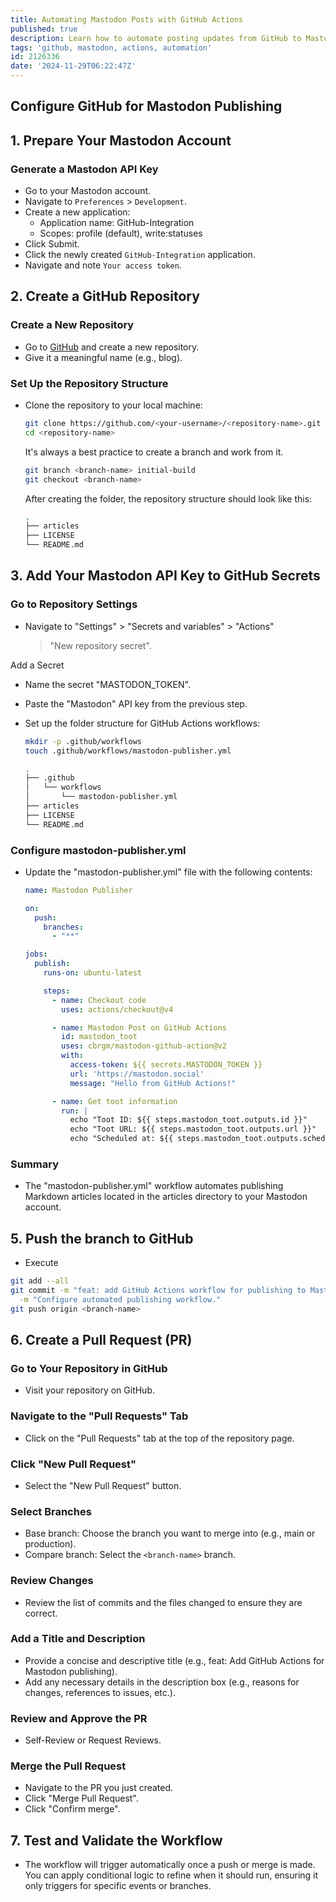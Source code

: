 ```yaml
---
title: Automating Mastodon Posts with GitHub Actions
published: true
description: Learn how to automate posting updates from GitHub to Mastodon using GitHub Actions.
tags: 'github, mastodon, actions, automation'
id: 2126336
date: '2024-11-29T06:22:47Z'
---
```


## Configure GitHub for Mastodon Publishing

## 1. Prepare Your Mastodon Account

### Generate a Mastodon API Key

- Go to your Mastodon account.
- Navigate to `Preferences` > `Development`.
- Create a new application:
  - Application name: GitHub-Integration
  - Scopes: profile (default), write:statuses
- Click Submit.
- Click the newly created `GitHub-Integration` application.
- Navigate and note `Your access token`.

## 2. Create a GitHub Repository

### Create a New Repository

- Go to [GitHub](https://github.com) and create a new repository.
- Give it a meaningful name (e.g., blog).

### Set Up the Repository Structure

- Clone the repository to your local machine:

  ```bash
  git clone https://github.com/<your-username>/<repository-name>.git
  cd <repository-name>
  ```
  
  It's always a best practice to create a branch and work from it.

  ```bash
  git branch <branch-name> initial-build
  git checkout <branch-name>
  ```

  After creating the folder, the repository structure should look like this:

  ```bash
  .
  ├── articles
  ├── LICENSE
  └── README.md
  ```

## 3. Add Your Mastodon API Key to GitHub Secrets

### Go to Repository Settings

- Navigate to "Settings" > "Secrets and variables" > "Actions"
  > "New repository secret".

Add a Secret

- Name the secret "MASTODON_TOKEN".
- Paste the "Mastodon" API key from the previous step.

- Set up the folder structure for GitHub Actions workflows:

  ```bash
  mkdir -p .github/workflows
  touch .github/workflows/mastodon-publisher.yml
  ```

  ```bash
  .
  ├── .github
  │   └── workflows
  │       └── mastodon-publisher.yml
  ├── articles
  ├── LICENSE
  └── README.md
  ```

### Configure mastodon-publisher.yml

- Update the "mastodon-publisher.yml" file with the following contents:

  ```yaml
  name: Mastodon Publisher

  on:
    push:
      branches:
        - "**"

  jobs:
    publish:
      runs-on: ubuntu-latest

      steps:
        - name: Checkout code
          uses: actions/checkout@v4

        - name: Mastodon Post on GitHub Actions
          id: mastodon_toot
          uses: cbrgm/mastodon-github-action@v2
          with:
            access-token: ${{ secrets.MASTODON_TOKEN }}
            url: 'https://mastodon.social'
            message: "Hello from GitHub Actions!"

        - name: Get toot information
          run: |
            echo "Toot ID: ${{ steps.mastodon_toot.outputs.id }}"
            echo "Toot URL: ${{ steps.mastodon_toot.outputs.url }}"
            echo "Scheduled at: ${{ steps.mastodon_toot.outputs.scheduled_at }}"
  ```

### Summary

- The "mastodon-publisher.yml" workflow automates publishing Markdown
  articles located in the articles directory to your Mastodon account.

## 5. Push the branch to GitHub

- Execute

```bash
git add --all
git commit -m "feat: add GitHub Actions workflow for publishing to Mastodon" \
  -m "Configure automated publishing workflow."
git push origin <branch-name>
```

## 6. Create a Pull Request (PR)

### Go to Your Repository in GitHub

- Visit your repository on GitHub.

### Navigate to the "Pull Requests" Tab

- Click on the "Pull Requests" tab at the top of the repository page.

### Click "New Pull Request"

- Select the "New Pull Request" button.

### Select Branches

- Base branch: Choose the branch you want to merge into (e.g., main or production).
- Compare branch: Select the `<branch-name>` branch.

### Review Changes

- Review the list of commits and the files changed to ensure they are correct.

### Add a Title and Description

- Provide a concise and descriptive title
  (e.g., feat: Add GitHub Actions for Mastodon publishing).
- Add any necessary details in the description box
  (e.g., reasons for changes, references to issues, etc.).

### Review and Approve the PR

- Self-Review or Request Reviews.

### Merge the Pull Request

- Navigate to the PR you just created.
- Click "Merge Pull Request".
- Click "Confirm merge".

## 7. Test and Validate the Workflow

- The workflow will trigger automatically once a push or merge is made. You can apply conditional logic to refine when it should run, ensuring it only triggers for specific events or branches.

